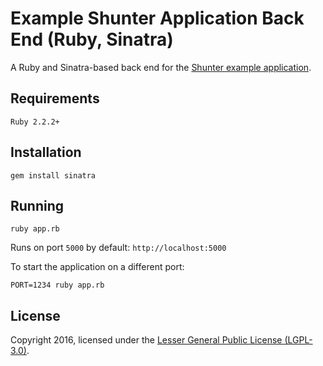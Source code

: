 
# Example Shunter Application Back End (Ruby, Sinatra)

A Ruby and Sinatra-based back end for the [Shunter example application](https://github.com/shunterjs/example).


## Requirements

`Ruby 2.2.2+`

## Installation

```
gem install sinatra
```

## Running

```
ruby app.rb
```

Runs on port `5000` by default: `http://localhost:5000`

To start the application on a different port:

```
PORT=1234 ruby app.rb
```

## License

Copyright 2016, licensed under the [Lesser General Public License (LGPL-3.0)](http://www.gnu.org/licenses/lgpl-3.0.txt).